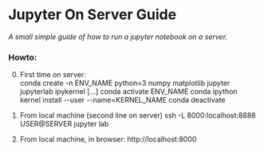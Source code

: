 # Jupyter On Server Guide
_A small simple guide of how to run a jupyter notebook on a server._


### Howto:

0. First time on server:	
  	conda create -n ENV_NAME python=3 numpy matplotlib jupyter jupyterlab ipykernel [...]
  	conda activate ENV_NAME
	conda ipython kernel install --user --name=KERNEL_NAME
	conda deactivate


1. From local machine (second line on server)
	ssh -L 8000:localhost:8888 USER@SERVER
	jupyter lab

2. From local machine, in browser:
	http://localhost:8000



